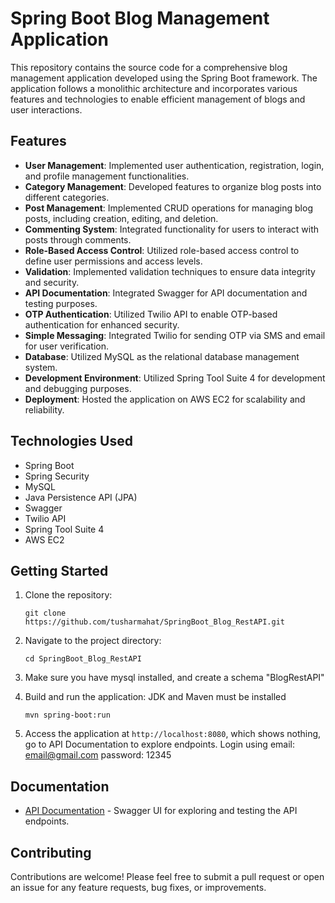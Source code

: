 # Spring Boot Blog Management Application

This repository contains the source code for a comprehensive blog management application developed using the Spring Boot framework. The application follows a monolithic architecture and incorporates various features and technologies to enable efficient management of blogs and user interactions.

## Features

- **User Management**: Implemented user authentication, registration, login, and profile management functionalities.
- **Category Management**: Developed features to organize blog posts into different categories.
- **Post Management**: Implemented CRUD operations for managing blog posts, including creation, editing, and deletion.
- **Commenting System**: Integrated functionality for users to interact with posts through comments.
- **Role-Based Access Control**: Utilized role-based access control to define user permissions and access levels.
- **Validation**: Implemented validation techniques to ensure data integrity and security.
- **API Documentation**: Integrated Swagger for API documentation and testing purposes.
- **OTP Authentication**: Utilized Twilio API to enable OTP-based authentication for enhanced security.
- **Simple Messaging**: Integrated Twilio for sending OTP via SMS and email for user verification.
- **Database**: Utilized MySQL as the relational database management system.
- **Development Environment**: Utilized Spring Tool Suite 4 for development and debugging purposes.
- **Deployment**: Hosted the application on AWS EC2 for scalability and reliability.

## Technologies Used

- Spring Boot
- Spring Security
- MySQL
- Java Persistence API (JPA)
- Swagger
- Twilio API
- Spring Tool Suite 4
- AWS EC2

## Getting Started

1. Clone the repository:

   ```
   git clone https://github.com/tusharmahat/SpringBoot_Blog_RestAPI.git
   ```

2. Navigate to the project directory:

   ```
   cd SpringBoot_Blog_RestAPI
   ```
3. Make sure you have mysql installed, and create a schema "BlogRestAPI"

4. Build and run the application:
   JDK and Maven must be installed
   ```
   mvn spring-boot:run
   ```

4. Access the application at `http://localhost:8080`, which shows nothing, go to API Documentation to explore endpoints.
Login using email: email@gmail.com password: 12345

## Documentation

- [API Documentation](http://localhost:8080/swagger-ui/index.html#/) - Swagger UI for exploring and testing the API endpoints.

## Contributing

Contributions are welcome! Please feel free to submit a pull request or open an issue for any feature requests, bug fixes, or improvements.

